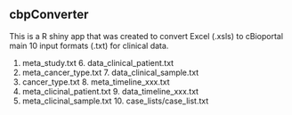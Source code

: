## cbpConverter
This is a R shiny app that was created to convert Excel (.xsls) to cBioportal main 10 input formats (.txt) for clinical data.
1. meta_study.txt                     6. data_clinical_patient.txt
2. meta_cancer_type.txt               7. data_clinical_sample.txt
3. cancer_type.txt                    8. meta_timeline_xxx.txt
4. meta_clicinal_patient.txt          9. data_timeline_xxx.txt
5. meta_clicinal_sample.txt           10. case_lists/case_list.txt
